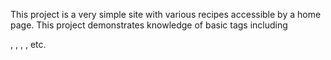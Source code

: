 This project is a very simple site with various recipes accessible by a home page.
This project demonstrates knowledge of basic tags including <p>, <a>, <h>, <img>, etc.